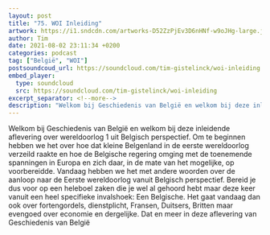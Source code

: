 ```yaml
---
layout: post
title: "75. WOI Inleiding"
artwork: https://i1.sndcdn.com/artworks-D52ZzPjEv3D6nHNf-w9oJHg-large.jpg
author: Tim
date: 2021-08-02 23:11:34 +0200
categories: podcast
tag: ["België", "WOI"]
postsoundcoud_url: https://soundcloud.com/tim-gistelinck/woi-inleiding
embed_player:
  type: soundcloud
  src: https://soundcloud.com/tim-gistelinck/woi-inleiding
excerpt_separator: <!--more-->
description: "Welkom bij Geschiedenis van België en welkom bij deze inleidende aflevering over wereldoorlog 1 uit Belgisch perspectief."
---
```

Welkom bij Geschiedenis van België en welkom bij deze inleidende aflevering over wereldoorlog 1 uit Belgisch perspectief. Om te beginnen hebben we het over hoe dat kleine Belgenland in de eerste wereldoorlog verzeild raakte en hoe de Belgische regering omging met de toenemende spanningen in Europa en zich daar, in de mate van het mogelijke, op voorbereidde. Vandaag hebben we het met andere woorden over de aanloop naar de Eerste wereldoorlog vanuit Belgisch perspectief. Bereid je dus voor op een heleboel zaken die je wel al gehoord hebt maar deze keer vanuit een heel specifieke invalshoek: Een Belgische. Het gaat vandaag dan ook over fortengordels, dienstplicht, Fransen, Duitsers, Britten maar evengoed over economie en dergelijke. Dat en meer in deze aflevering van Geschiedenis van België